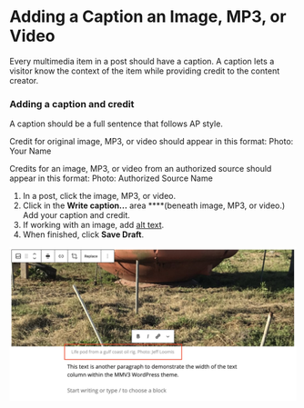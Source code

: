 # Adding a Caption an Image, MP3, or Video

Every multimedia item in a post should have a caption. A caption lets a visitor know the context of the item while providing credit to the content creator. 

### Adding a caption and credit

A caption should be a full sentence that follows AP style.

Credit for original image, MP3, or video should appear in this format: Photo: Your Name 

Credits for an image, MP3, or video from an authorized source should appear in this format: Photo: Authorized Source Name

1. In a post, click the image, MP3, or video.
2. Click in the **Write caption...** area ****\(beneath image, MP3, or video.\) Add your caption and credit.
3. If working with an image, add [alt text](adding-alt-text-to-an-image.md). 
4. When finished, click **Save Draft**.

![](../.gitbook/assets/image-caption.png)

### 



